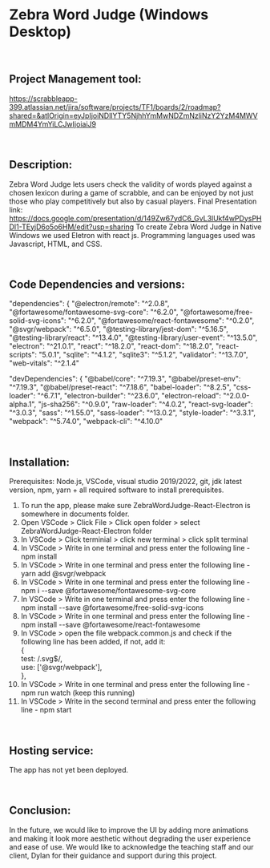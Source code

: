 Zebra Word Judge (Windows Desktop)
==========

<br>

Project Management tool:
----------
https://scrabbleapp-399.atlassian.net/jira/software/projects/TF1/boards/2/roadmap?shared=&atlOrigin=eyJpIjoiNDllYTY5NjhhYmMwNDZmNzliNzY2YzM4MWVmMDM4YmYiLCJwIjoiaiJ9

<br>

Description:
----------
Zebra Word Judge lets users check the validity of words played against a chosen lexicon during a game of scrabble, and can be enjoyed by not just those who play competitively but also by casual players.
Final Presentation link: https://docs.google.com/presentation/d/149Zw67ydC6_GvL3lUkf4wPDysPHDI1-TEyjD6o5o6HM/edit?usp=sharing
To create Zebra Word Judge in Native Windows we used Eletron with react js. Programming languages used was Javascript, HTML, and CSS.

<br>

Code Dependencies and versions:
----------
  "dependencies": {
    "@electron/remote": "^2.0.8",
    "@fortawesome/fontawesome-svg-core": "^6.2.0",
    "@fortawesome/free-solid-svg-icons": "^6.2.0",
    "@fortawesome/react-fontawesome": "^0.2.0",
    "@svgr/webpack": "^6.5.0",
    "@testing-library/jest-dom": "^5.16.5",
    "@testing-library/react": "^13.4.0",
    "@testing-library/user-event": "^13.5.0",
    "electron": "^21.0.1",
    "react": "^18.2.0",
    "react-dom": "^18.2.0",
    "react-scripts": "5.0.1",
    "sqlite": "^4.1.2",
    "sqlite3": "^5.1.2",
    "validator": "^13.7.0",
    "web-vitals": "^2.1.4"

  "devDependencies": {
    "@babel/core": "^7.19.3",
    "@babel/preset-env": "^7.19.3",
    "@babel/preset-react": "^7.18.6",
    "babel-loader": "^8.2.5",
    "css-loader": "^6.7.1",
    "electron-builder": "^23.6.0",
    "electron-reload": "^2.0.0-alpha.1",
    "js-sha256": "^0.9.0",
    "raw-loader": "^4.0.2",
    "react-svg-loader": "^3.0.3",
    "sass": "^1.55.0",
    "sass-loader": "^13.0.2",
    "style-loader": "^3.3.1",
    "webpack": "^5.74.0",
    "webpack-cli": "^4.10.0"

<br>

Installation:
----------
Prerequisites: Node.js, VSCode, visual studio 2019/2022, git, jdk latest version, npm, yarn + all required software to install prerequisites.

1. To run the app, please make sure ZebraWordJudge-React-Electron is somewhere in documents folder.
2. Open VSCode > Click File > Click open folder > select ZebraWordJudge-React-Electron folder
3. In VSCode > Click terminial > click new terminal > click split terminal</li>
4. In VSCode > Write in one terminal and press enter the following line - npm install
5. In VSCode > Write in one terminal and press enter the following line - yarn add @svgr/webpack
6. In VSCode > Write in one terminal and press enter the following line - npm i --save @fortawesome/fontawesome-svg-core
7. In VSCode > Write in one terminal and press enter the following line - npm install --save @fortawesome/free-solid-svg-icons
8. In VSCode > Write in one terminal and press enter the following line - npm install --save @fortawesome/react-fontawesome
9. In VSCode > open the file webpack.common.js and check if the following line has been added, if not, add it:
    <br>{<br>
    test: /\.svg$/,<br>
    use: ['@svgr/webpack'],<br>
    },
10. In VSCode > Write in one terminal and press enter the following line - npm run watch (keep this running)
11. In VSCode > Write in the second terminal and press enter the following line - npm start

<br>

Hosting service:
----------
The app has not yet been deployed.

<br>

Conclusion:
----------
In the future, we would like to improve the UI by adding more animations and making it look more aesthetic without degrading the user experience and ease of use.
We would like to acknowledge the teaching staff and our client, Dylan for their guidance and support during this project.
